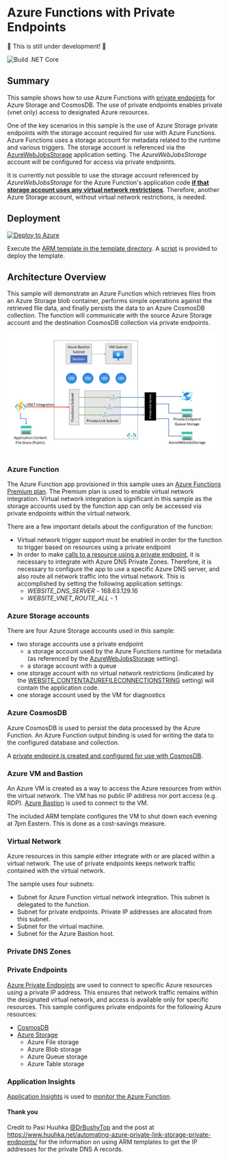 # Azure Functions with Private Endpoints

:construction: This is still under development! :construction:

![Build .NET Core](https://github.com/mcollier/azure-functions-private-storage/workflows/Build%20.NET%20Core/badge.svg)

## Summary

This sample shows how to use Azure Functions with [private endpoints](https://docs.microsoft.com/azure/private-link/private-endpoint-overview) for Azure Storage and CosmosDB.  The use of private endpoints enables private (vnet only) access to designated Azure resources.

One of the key scenarios in this sample is the use of Azure Storage private endpoints with the storage account required for use with Azure Functions.  Azure Functions uses a storage account for metadata related to the runtime and various triggers.  The storage account is referenced via the [AzureWebJobsStorage](https://docs.microsoft.com/azure/azure-functions/functions-app-settings#azurewebjobsstorage) application setting.  The *AzureWebJobsStorage* account will be configured for access via private endpoints.

It is currently not possible to use the storage account referenced by *AzureWebJobsStorage* for the Azure Function's application code **[if that storage account uses any virtual network restrictions](https://docs.microsoft.com/azure/azure-functions/functions-networking-options#restrict-your-storage-account-to-a-virtual-network)**.  Therefore, another Azure Storage account, without virtual network restrictions, is needed.

## Deployment

[![Deploy to Azure](https://aka.ms/deploytoazurebutton)](https://portal.azure.com/#create/Microsoft.Template/uri/https%3A%2F%2Fgithub.com%2Fmcollier%2Fazure-functions-private-storage.git)

Execute the [ARM template in the template directory](./template/azuredeploy.json).  A [script](./template/deploy.sh) is provided to deploy the template.

## Architecture Overview

This sample will demonstrate an Azure Function which retrieves files from an Azure Storage blob container, performs simple operations against the retrieved file data, and finally persists the data to an Azure CosmosDB collection.  The function will communicate with the source Azure Storage account and the destination CosmosDB collection via private endpoints.  

![Architecture diagram](private-function-diagram.jpg)

### Azure Function

The Azure Function app provisioned in this sample uses an [Azure Functions Premium plan](https://docs.microsoft.com/azure/azure-functions/functions-premium-plan#features).  The Premium plan is used to enable virtual network integration.  Virtual network integration is significant in this sample as the storage accounts used by the function app can only be accessed via private endpoints within the virtual network.

There are a few important details about the configuration of the function:

- Virtual network trigger support must be enabled in order for the function to trigger based on resources using a private endpoint
- In order to make [calls to a resource using a private endpoint](https://docs.microsoft.com/azure/azure-functions/functions-networking-options#azure-dns-private-zones), it is necessary to integrate with Azure DNS Private Zones. Therefore, it is necessary to configure the app to use a specific Azure DNS server, and also route all network traffic into the virtual network.  This is accomplished by setting the following application settings:
  - _WEBSITE_DNS_SERVER_ - 168.63.129.16
  - _WEBSITE_VNET_ROUTE_ALL_ - 1

### Azure Storage accounts

There are four Azure Storage accounts used in this sample:

- two storage accounts use a private endpoint
  - a storage account used by the Azure Functions runtime for metadata (as referenced by the [AzureWebJobsStorage](https://docs.microsoft.com/azure/azure-functions/functions-app-settings#azurewebjobsstorage) setting).
  - a storage account with a queue
- one storage account with no virtual network restrictions (indicated by the [WEBSITE_CONTENTAZUREFILECONNECTIONSTRING](https://docs.microsoft.com/azure/azure-functions/functions-app-settings#website_contentazurefileconnectionstring) setting) will contain the application code.
- one storage account used by the VM for diagnostics

### Azure CosmosDB

Azure CosmosDB is used to persist the data processed by the Azure Function.  An Azure Function output binding is used for writing the data to the configured database and collection.

A [private endpoint is created and configured for use with CosmosDB](https://docs.microsoft.com/azure/cosmos-db/how-to-configure-private-endpoints).

### Azure VM and Bastion

An Azure VM is created as a way to access the Azure resources from within the virtual network.  The VM has no public IP address nor port access (e.g. RDP).  [Azure Bastion](https://docs.microsoft.com/azure/bastion/bastion-overview) is used to connect to the VM.

The included ARM template configures the VM to shut down each evening at 7pm Eastern.  This is done as a cost-savings measure.

### Virtual Network

Azure resources in this sample either integrate with or are placed within a virtual network. The use of private endpoints keeps network traffic contained with the virtual network.

The sample uses four subnets:

- Subnet for Azure Function virtual network integration.  This subnet is delegated to the function.
- Subnet for private endpoints.  Private IP addresses are allocated from this subnet.
- Subnet for the virtual machine.
- Subnet for the Azure Bastion host.

### Private DNS Zones

### Private Endpoints

[Azure Private Endpoints](https://docs.microsoft.com/azure/private-link/private-endpoint-overview) are used to connect to specific Azure resources using a private IP address.  This ensures that network traffic remains within the designated virtual network, and access is available only for specific resources.  This sample configures private endpoints for the following Azure resources:

- [CosmosDB](https://docs.microsoft.com/azure/cosmos-db/how-to-configure-private-endpoints)
- [Azure Storage](https://docs.microsoft.com/azure/storage/common/storage-private-endpoints)
  - Azure File storage
  - Azure Blob storage
  - Azure Queue storage
  - Azure Table storage

### Application Insights

[Application Insights](https://docs.microsoft.com/azure/azure-monitor/app/app-insights-overview) is used to [monitor the Azure Function](https://docs.microsoft.com/azure/azure-functions/functions-monitoring).

#### Thank you

Credit to Pasi Huuhka [@DrBushyTop](https://twitter.com/DrBushyTop) and the post at https://www.huuhka.net/automating-azure-private-link-storage-private-endpoints/ for the information on using ARM templates to get the IP addresses for the private DNS A records.
